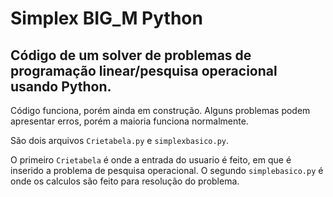 # Simplex BIG_M Python

## Código de um solver de problemas de programação linear/pesquisa operacional usando Python.

Código funciona, porém ainda em construção. Alguns problemas podem apresentar erros, porém a maioria funciona normalmente.

São dois arquivos ` Crietabela.py ` e `simplexbasico.py`.

O primeiro `Crietabela` é onde a entrada do usuario é feito, em que é inserido a problema de pesquisa operacional.
O segundo `simplebasico.py` é onde os calculos são feito para resolução do problema.


